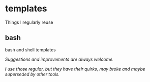 
#  templates 

Things I regularly reuse


## bash 
bash and shell templates




*Suggestions and improvements are always welcome.*

*I use those regular, but they have their quirks, may broke and maybe superseded by other tools.*
